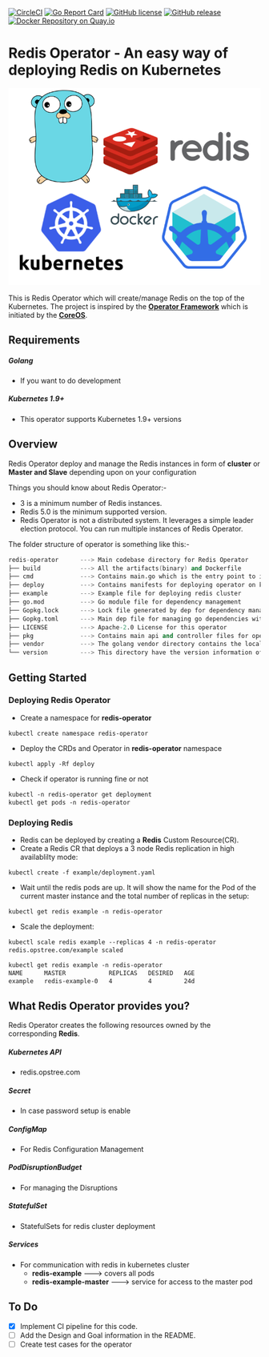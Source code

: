[![CircleCI](https://img.shields.io/badge/build-passing-green.svg)](https://circleci.com/gh/iamabhishek-dubey/redis-operator)
[![Go Report Card](https://goreportcard.com/badge/github.com/iamabhishek-dubey/redis-operator)](https://goreportcard.com/report/github.com/iamabhishek-dubey/redis-operator)
[![GitHub license](https://img.shields.io/badge/License-Apache%202.0-blue.svg)](https://github.com/iamabhishek-dubey/redis-operator/blob/master/LICENSE)
[![GitHub release](http://img.shields.io/github/release/iamabhishek-dubey/redis-operator.svg?style=flat-square)](https://github.com/iamabhishek-dubey/redis-operator/releases/latest)
[![Docker Repository on Quay.io](https://quay.io/repository/abhishek_dubey/redis-operator/status "Docker Repository on Quay.io")](https://quay.io/repository/abhishek_dubey/redis-operator)

# Redis Operator - An easy way of deploying Redis on Kubernetes

![](./static/redis-logo.png)

This is Redis Operator which will create/manage Redis on the top of the Kubernetes. The project is inspired by the **[Operator Framework](https://coreos.com/operators/)** which is initiated by the **[CoreOS](https://coreos.com/)**.

## Requirements

##### Golang 
- If you want to do development

##### Kubernetes 1.9+
-  This operator supports Kubernetes 1.9+ versions

## Overview

Redis Operator deploy and manage the Redis instances in form of **cluster** or **Master and Slave** depending upon on your configuration

Things you should know about Redis Operator:-

- 3 is a minimum number of Redis instances.
- Redis 5.0 is the minimum supported version.
- Redis Operator is not a distributed system. It leverages a simple leader election protocol. You can run multiple instances of Redis Operator.

The folder structure of operator is something like this:-

```s
redis-operator      ---> Main codebase directory for Redis Operator
├── build           ---> All the artifacts(binary) and Dockerfile
├── cmd             ---> Contains main.go which is the entry point to initialize and start this operator
├── deploy          ---> Contains manifests for deploying operator on kubernetes cluster
├── example         ---> Example file for deploying redis cluster
├── go.mod          ---> Go module file for dependency management
├── Gopkg.lock      ---> Lock file generated by dep for dependency management
├── Gopkg.toml      ---> Main dep file for managing go dependencies with dep
├── LICENSE         ---> Apache-2.0 License for this operator
├── pkg             ---> Contains main api and controller files for operator operations
├── vendor          ---> The golang vendor directory contains the local copies of external dependencies
└── version         ---> This directory have the version information of this operator
```

## Getting Started

### Deploying Redis Operator

- Create a namespace for **redis-operator**

```shell
kubectl create namespace redis-operator
```

- Deploy the CRDs and Operator in **redis-operator** namespace

```shell
kubectl apply -Rf deploy
```

- Check if operator is running fine or not

```shell
kubectl -n redis-operator get deployment
kubectl get pods -n redis-operator
```

### Deploying Redis

- Redis can be deployed by creating a **Redis** Custom Resource(CR).
- Create a Redis CR that deploys a 3 node Redis replication in high availablilty mode:

```shell
kubectl create -f example/deployment.yaml
```

- Wait until the redis pods are up. It will show the name for the Pod of the current master instance and the total number of replicas in the setup:

```shell
kubectl get redis example -n redis-operator
```

- Scale the deployment:

```shell
kubectl scale redis example --replicas 4 -n redis-operator
redis.opstree.com/example scaled
```

```shell
kubectl get redis example -n redis-operator
NAME      MASTER            REPLICAS   DESIRED   AGE
example   redis-example-0   4          4         24d
```

## What Redis Operator provides you?

Redis Operator creates the following resources owned by the corresponding **Redis**.

##### Kubernetes API 
- redis.opstree.com
##### Secret 
- In case password setup is enable
##### ConfigMap 
- For Redis Configuration Management
##### PodDisruptionBudget 
- For managing the Disruptions
##### StatefulSet 
- StatefulSets for redis cluster deployment
##### Services 
- For communication with redis in kubernetes cluster
    - **redis-example** ---> covers all pods
    - **redis-example-master** ---> service for access to the master pod

## To Do
- [X] Implement CI pipeline for this code.
- [ ] Add the Design and Goal information in the README.
- [ ] Create test cases for the operator
